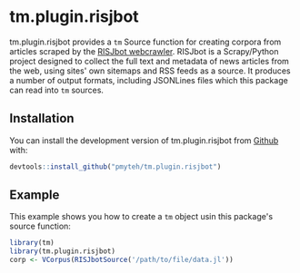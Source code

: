 
# tm.plugin.risjbot

<!-- badges: start -->
<!-- badges: end -->

tm.plugin.risjbot provides a `tm` Source function for creating
corpora from articles scraped by the
[RISJbot webcrawler](https://github.com/pmyteh/RISJbot). RISJbot is a
Scrapy/Python project designed to collect the full text and metadata of news
articles from the web, using sites' own sitemaps and RSS feeds as a source. It
produces a number of output formats, including JSONLines files which this
package can read into `tm` sources.

## Installation

You can install the development version of tm.plugin.risjbot from
[Github](https://github.com/pmyteh/tm.plugin.risjbot) with:

``` r
devtools::install_github("pmyteh/tm.plugin.risjbot")
```

## Example

This example shows you how to create a `tm` object usin this package's source
function:

``` r
library(tm)
library(tm.plugin.risjbot)
corp <- VCorpus(RISJbotSource('/path/to/file/data.jl'))
```


